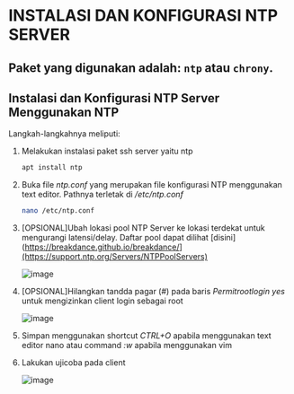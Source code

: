 <h1>INSTALASI DAN KONFIGURASI NTP SERVER</h1>

## Paket yang digunakan adalah: `ntp` atau `chrony`.

<h2>Instalasi dan Konfigurasi NTP Server Menggunakan NTP</h2>

Langkah-langkahnya meliputi:
1. Melakukan instalasi paket ssh server yaitu ntp
   ```sh
   apt install ntp
   ```

3. Buka file <i>ntp.conf</i> yang merupakan file konfigurasi NTP menggunakan text editor. Pathnya terletak di _/etc/ntp.conf_
   ```sh
   nano /etc/ntp.conf
   ```

5. [OPSIONAL]Ubah lokasi pool NTP Server ke lokasi terdekat untuk mengurangi latensi/delay. Daftar pool dapat dilihat [disini](https://breakdance.github.io/breakdance/](https://support.ntp.org/Servers/NTPPoolServers)<br>

   ![image](https://github.com/rodipisroi/LinuxServer/assets/104636035/0f876066-289a-4355-bea7-2abbe1115c68)

6. [OPSIONAL]Hilangkan tandda pagar (#) pada baris _Permitrootlogin yes_ untuk mengizinkan client login sebagai root<br>
 
   ![image](https://github.com/rodipisroi/LinuxServer/assets/104636035/c32ec440-8378-45c7-9bab-3b2742214f4d)

7. Simpan menggunakan shortcut _CTRL+O_ apabila menggunakan text editor nano atau command _:w_ apabila menggunakan vim
8. Lakukan ujicoba pada client
   
   ![image](https://github.com/rodipisroi/LinuxServer/assets/104636035/538245ae-8b2e-428f-aa56-e165f45406d5)



